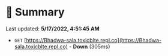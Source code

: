 # 📖 Summary
Last updated: **5/17/2022, 4:51:45 AM**

- `GET` [https://Bhadwa-sala.toxicblte.repl.co](https://Bhadwa-sala.toxicblte.repl.co) - **Down** (305ms)
